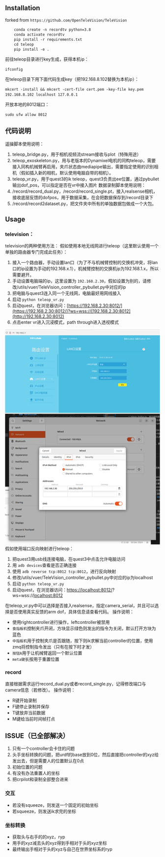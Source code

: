 ## Installation
forked from `https://github.com/OpenTeleVision/TeleVision`
```
    conda create -n recordtv python=3.8
    conda activate recordtv
    pip install -r requirements.txt
    cd teleop
    pip install -e .
```
前往teleop目录进行key生成，获得本机ip：

`ifconfig`

在teleop目录下用下面代码生成key（把192.168.8.102替换为本机ip）：

`mkcert -install && mkcert -cert-file cert.pem -key-file key.pem 192.168.8.102 localhost 127.0.0.1`  

开放本地的8012端口：

`sudo ufw allow 8012`
## 代码说明
遥操脚本使用说明：
1. teleop_bridge.py，用于相机视频流stream接收与plot（特殊用途）
2. teleop_exoskeleton.py，用与老版本的Dynamixel电机的同构teleop，需要接入同构机械臂再启用，夹爪状态由mediapipe输出，需要指定使用的识别相机（假如插入新的相机，默认使用电脑自带的相机）。
3. teleop_vr.py，用于quest3的ik teleop，quest3负责出ee位置，通过pybullet输出dof_pos，可以指定是否在vr中接入图片
数据录制脚本使用说明：
1. /record/record_dual.py，/record/record_single.pt，接入realsense相机，接收底层反馈的dofpos，用于数据采集，在会把数据保存到/record目录下
2. /record/record2dataset.py，把文件夹中所有的单独数据包做成一个大包。
## Usage
### television：
television的两种使用方法：
假如使用本地无线网进行teleop（这里默认使用一个单独的路由器专门完成此任务）：
1. 接入一个路由器，手动设置lan口（为了不与机械臂控制的交换机冲突，将lan口的ip设置为手动的192.168.x.1），机械臂控制的交换机ip为192.168.1.x，所以需要避开。
2. 手动设置电脑端的ip，这里设置为 `192.168.2.30`，假如设置为别的，请修改/utils/vuer/TeleVision_controller_pybullet.py中对应的ip
3. 把电脑与quest3连入同一个无线网，电脑最好用网线接入
5. 启动 `python teleop_vr.py` 
6. 启动quest，在浏览器访问：[https://192.168.2.30:8012/](https://192.168.2.30:8012/)?ws=wss://[192.168.2.30:8012](http://192.168.2.30:8012)
7. 点击enter vr进入沉浸模式，path through进入透视模式

![](images/rouder.png)
![](images/ip.png)
假如使用端口反向映射进行teleop：
1. 把quest3用usb线连接电脑，在quest3中点击允许电脑访问
2. 用 `adb devices`查看是否正确连接
3. 使用 `adb reverse tcp:8012 tcp:8012`，进行反向映射
4. 修改/utils/vuer/TeleVision_controller_pybullet.py中对应的ip为localhost
5. 启动 `python teleop_vr.py` 
6. 启动quest，在浏览器访问：[https://localhost:8012/](https://192.168.2.30:8012/)?ws=wss://[localhost:8012](http://192.168.2.30:8012)

在teleop_vr.py中可以选择是否接入realsense，指定camera_serial，并且可以选择是否使用真实反馈的arm dof，具体信息请查看代码。
操作说明：
- 使用rightcontroller进行操作，leftcontroller被禁用
- `食指板机`控制夹爪开闭，方块显示绿色则发出的指令为关闭，默认打开方块为蓝色
- `中指板机`用于控制夹爪是否跟随，按下则ik求解当前controller的位置，使用zmq将控制指令发出（只有在按下时才发）
- `按钮A`用于让机械臂返回一个默认位置
- `meta键`长按用于重置位置
### record
直接根据需求运行record_dual.py或者record_single.py，记得修改端口与camera信息（若修改）。
操作说明：
- R键开始录制
- F键停止录制并保存
- T键放弃当前数据
- M键给当前时间帧打点
## ISSUE（已全部解决）
1. 只有一个controller会卡住的问题
2. 头手坐标转换的问题，把urdf的base放到0位，然后直接把controller的xyz给发出去，但是需要人的位置默认在0点
3. 初始位置的问题
4. 有没有办法重置人的坐标
5. 把crpilot和录制全部整合进来
### 交互
- 若没有squeeze，则发送一个固定的初始坐标
- 若squeeze，则发送ik求完的坐标
### 坐标转换
- 获取头与右手的的xyz，ryp
- 用手的xyz减去头的xyz得到手相对于头的xyz坐标
- 最终输出手相对于头的xyz与自己在世界坐标系的ryp
